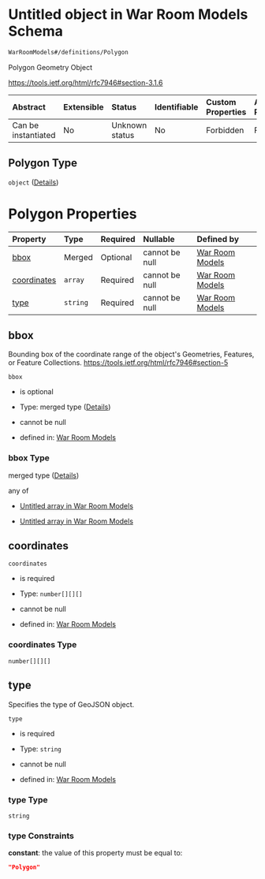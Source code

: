 # Untitled object in War Room Models Schema

```txt
WarRoomModels#/definitions/Polygon
```

Polygon Geometry Object

<https://tools.ietf.org/html/rfc7946#section-3.1.6>

| Abstract            | Extensible | Status         | Identifiable | Custom Properties | Additional Properties | Access Restrictions | Defined In                                                        |
| :------------------ | :--------- | :------------- | :----------- | :---------------- | :-------------------- | :------------------ | :---------------------------------------------------------------- |
| Can be instantiated | No         | Unknown status | No           | Forbidden         | Forbidden             | none                | [models.schema.json\*](models.schema.json "open original schema") |

## Polygon Type

`object` ([Details](models-definitions-polygon.md))

# Polygon Properties

| Property                    | Type     | Required | Nullable       | Defined by                                                                                                                          |
| :-------------------------- | :------- | :------- | :------------- | :---------------------------------------------------------------------------------------------------------------------------------- |
| [bbox](#bbox)               | Merged   | Optional | cannot be null | [War Room Models](models-definitions-bbox.md "WarRoomModels#/definitions/Polygon/properties/bbox")                                  |
| [coordinates](#coordinates) | `array`  | Required | cannot be null | [War Room Models](models-definitions-polygon-properties-coordinates.md "WarRoomModels#/definitions/Polygon/properties/coordinates") |
| [type](#type)               | `string` | Required | cannot be null | [War Room Models](models-definitions-polygon-properties-type.md "WarRoomModels#/definitions/Polygon/properties/type")               |

## bbox

Bounding box of the coordinate range of the object's Geometries, Features, or Feature Collections. <https://tools.ietf.org/html/rfc7946#section-5>

`bbox`

*   is optional

*   Type: merged type ([Details](models-definitions-bbox.md))

*   cannot be null

*   defined in: [War Room Models](models-definitions-bbox.md "WarRoomModels#/definitions/Polygon/properties/bbox")

### bbox Type

merged type ([Details](models-definitions-bbox.md))

any of

*   [Untitled array in War Room Models](models-definitions-bbox2d.md "check type definition")

*   [Untitled array in War Room Models](models-definitions-bbox3d.md "check type definition")

## coordinates



`coordinates`

*   is required

*   Type: `number[][][]`

*   cannot be null

*   defined in: [War Room Models](models-definitions-polygon-properties-coordinates.md "WarRoomModels#/definitions/Polygon/properties/coordinates")

### coordinates Type

`number[][][]`

## type

Specifies the type of GeoJSON object.

`type`

*   is required

*   Type: `string`

*   cannot be null

*   defined in: [War Room Models](models-definitions-polygon-properties-type.md "WarRoomModels#/definitions/Polygon/properties/type")

### type Type

`string`

### type Constraints

**constant**: the value of this property must be equal to:

```json
"Polygon"
```
